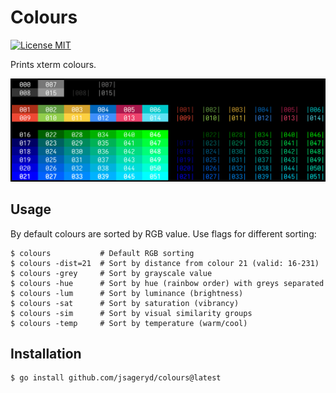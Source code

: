 # Colours

[![License MIT](https://img.shields.io/badge/license-MIT-lightgrey.svg?style=flat)](LICENSE)

Prints xterm colours.

<img src="img/colours.png" width="677px">

## Usage
By default colours are sorted by RGB value. Use flags for different sorting:

```
$ colours           # Default RGB sorting
$ colours -dist=21  # Sort by distance from colour 21 (valid: 16-231)
$ colours -grey     # Sort by grayscale value
$ colours -hue      # Sort by hue (rainbow order) with greys separated
$ colours -lum      # Sort by luminance (brightness)
$ colours -sat      # Sort by saturation (vibrancy)
$ colours -sim      # Sort by visual similarity groups
$ colours -temp     # Sort by temperature (warm/cool)
```

## Installation
```
$ go install github.com/jsageryd/colours@latest
```

